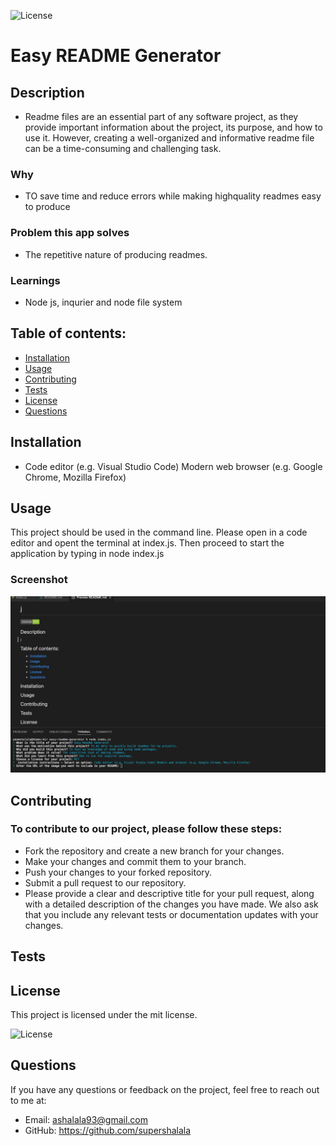 

![License](https://img.shields.io/badge/License-mit-green.svg)

# Easy README Generator




## Description

- Readme files are an essential part of any software project, as they provide important information about the project, its purpose, and how to use it. However, creating a well-organized and informative readme file can be a time-consuming and challenging task. 

### Why
- TO save time and reduce errors while making highquality readmes easy to produce
### Problem this app solves
- The repetitive nature of producing readmes.
### Learnings
- Node js, inqurier and node file system



## Table of contents:

- [Installation](#installation)
- [Usage](#usage)
- [Contributing](#contributing)
- [Tests](#tests)
- [License](#license)
- [Questions](#questions)

## Installation

- Code editor (e.g. Visual Studio Code) Modern web browser (e.g. Google Chrome, Mozilla Firefox)

## Usage

This project should be used in the command line. Please open in a code editor and opent the terminal at index.js. Then proceed to start the application by typing in node index.js

### Screenshot 

![Screeshot of the app working](./assets/Screenshot%202023-04-12%20at%205.45.31%20pm.png)




## Contributing


### To contribute to our project, please follow these steps:

- Fork the repository and create a new branch for your changes.
- Make your changes and commit them to your branch.
- Push your changes to your forked repository.
- Submit a pull request to our repository.
- Please provide a clear and descriptive title for your pull request, along with a detailed description of the changes you have made. We also ask that you include any relevant tests or documentation updates with your changes.


## Tests

## License

This project is licensed under the mit license.

![License](https://img.shields.io/badge/License-mit-green.svg)


## Questions

If you have any questions or feedback on the project, feel free to reach out to me at:

- Email: ashalala93@gmail.com
- GitHub: https://github.com/supershalala



